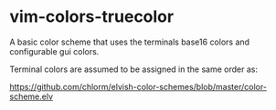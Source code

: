# vim-colors-truecolor

A basic color scheme that uses the terminals base16 colors and configurable
gui colors.

Terminal colors are assumed to be assigned in the same order as:

https://github.com/chlorm/elvish-color-schemes/blob/master/color-scheme.elv
